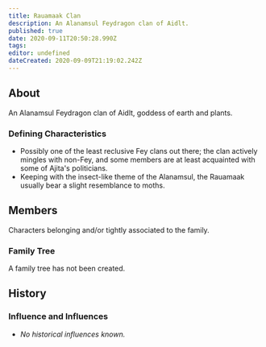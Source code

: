```yaml
---
title: Rauamaak Clan
description: An Alanamsul Feydragon clan of Aidlt.
published: true
date: 2020-09-11T20:50:28.990Z
tags: 
editor: undefined
dateCreated: 2020-09-09T21:19:02.242Z
---
```


## About

An Alanamsul Feydragon clan of Aidlt, goddess of earth and plants. 

### Defining Characteristics

- Possibly one of the least reclusive Fey clans out there; the clan actively mingles with non-Fey, and some members are at least acquainted with some of Ajita's politicians.
- Keeping with the insect-like theme of the Alanamsul, the Rauamaak usually bear a slight resemblance to moths.

## Members

Characters belonging and/or tightly associated to the family.

### Family Tree

A family tree has not been created.

## History

### Influence and Influences

- *No historical influences known.*